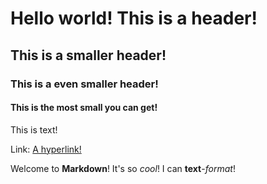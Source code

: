 # Hello world! This is a header!
## This is a smaller header!
### This is a even smaller header!
#### This is the most small you can get!

This is text!

Link: [A hyperlink!](https://www.youtube.com)

Welcome to **Markdown**! It's so *cool*! I can **text**-*format*!

